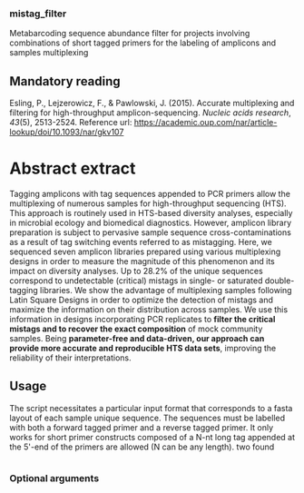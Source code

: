 ### mistag_filter
Metabarcoding sequence abundance filter for projects involving combinations of short tagged primers for the labeling of amplicons and samples multiplexing

## Mandatory reading
Esling, P., Lejzerowicz, F., & Pawlowski, J. (2015). Accurate multiplexing and filtering for high-throughput amplicon-sequencing. _Nucleic acids research_, *43*(5), 2513-2524.
Reference url: https://academic.oup.com/nar/article-lookup/doi/10.1093/nar/gkv107

# Abstract extract
Tagging amplicons with tag sequences appended to PCR primers allow the multiplexing of numerous samples for high-throughput sequencing (HTS). This approach is routinely used in HTS-based diversity analyses, especially in microbial ecology and biomedical diagnostics. However, amplicon library preparation is subject to pervasive sample sequence cross-contaminations as a result of tag switching events referred to as mistagging. Here, we sequenced seven amplicon libraries prepared using various multiplexing designs in order to measure the magnitude of this phenomenon and its impact on diversity analyses. Up to 28.2% of the unique sequences correspond to undetectable (critical) mistags in single- or saturated double-tagging libraries. We show the advantage of multiplexing samples following Latin Square Designs in order to optimize the detection of mistags and maximize the information on their distribution across samples. We use this information in designs incorporating PCR replicates to **filter the critical mistags and to recover the exact composition** of mock community samples. Being **parameter-free and data-driven, our approach can provide more accurate and reproducible HTS data sets**, improving the reliability of their interpretations.

## Usage

The script necessitates a particular input format that corresponds to a fasta layout of each sample unique sequence. The sequences must be labelled with both a forward tagged primer and a reverse tagged primer. 
It only works for short primer constructs composed of a N-nt long tag appended at the 5'-end of the primers are allowed (N can be any length).
two found 

```
```

### Optional arguments
